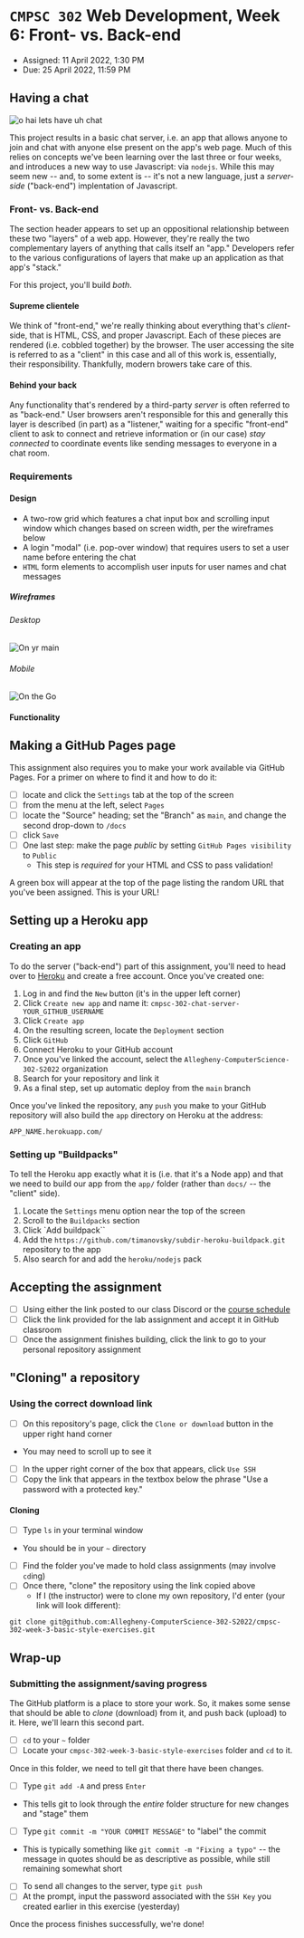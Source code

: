 # `CMPSC 302` Web Development, Week 6: Front- vs. Back-end

* Assigned: 11 April 2022, 1:30 PM
* Due: 25 April 2022, 11:59 PM

## Having a chat

![o hai lets have uh chat](https://www.bestcat.com/files/variants/wqpfaohu4nwi1ycfi6pvs3rqx7h7/95276c0da81b822f513711c81fff742daadd87617d24212e679e52fc18befcd2/Tea_Party.jpg)

This project results in a basic chat server, i.e. an app that allows anyone to join and chat with anyone else present on the app's web page.
Much of this relies on concepts we've been learning over the last three or four weeks, and introduces a new way to use Javascript: via `nodejs`.
While this may seem new -- and, to some extent is -- it's not a new language, just a _server-side_ ("back-end") implentation of Javascript.

### Front- vs. Back-end

The section header appears to set up an oppositional relationship between these two "layers" of a web app. However, they're really the two
complementary layers of anything that calls itself an "app." Developers refer to the various configurations of layers that make up an 
application as that app's "stack."

For this project, you'll build _both_.

#### Supreme clientele

We think of "front-end," we're really thinking about everything that's _client_-side, that is HTML, CSS, and proper Javascript. Each of these
pieces are rendered (i.e. cobbled together) by the browser. The user accessing the site is referred to as a "client" in this case and all
of this work is, essentially, their responsibility. Thankfully, modern browers take care of this.

#### Behind your back

Any functionality that's rendered by a third-party _server_ is often referred to as "back-end." User browsers aren't responsible for this and
generally this layer is described (in part) as a "listener," waiting for a specific "front-end" client to ask to connect and retrieve information 
or (in our case) _stay connected_ to coordinate events like sending messages to everyone in a chat room.

### Requirements

#### Design

* A two-row grid which features a chat input box and scrolling input window which changes based on screen width, per the wireframes below
* A login "modal" (i.e. pop-over window) that requires users to set a user name before entering the chat
* `HTML` form elements to accomplish user inputs for user names and chat messages


##### Wireframes

###### Desktop

![On yr main](https://allegheny-computerscience-302-s2022.github.io/cmpsc-302-week-4-basic-javascript-solution/media/desktop-wireframe.png)

###### Mobile

![On the Go](https://allegheny-computerscience-302-s2022.github.io/cmpsc-302-week-4-basic-javascript-solution/media/mobile-wireframe.png)

#### Functionality

## Making a GitHub Pages page

This assignment also requires you to make your work available via GitHub Pages. For a primer on where to find it
and how to do it:

- [ ] locate and click the `Settings` tab at the top of the screen
- [ ] from the menu at the left, select `Pages`
- [ ] locate the "Source" heading; set the "Branch" as `main`, and change the second drop-down to `/docs`
- [ ] click `Save`
- [ ] One last step: make the page _public_ by setting `GitHub Pages visibility` to `Public`
  * This step is _required_ for your HTML and CSS to pass validation!

A green box will appear at the top of the page listing the random URL that you've been assigned. This is your
URL!

## Setting up a Heroku app

### Creating an app

To do the server ("back-end") part of this assignment, you'll need to head over to [Heroku](https://www.heroku.com) and create
a free account. Once you've created one:

1. Log in and find the `New` button (it's in the upper left corner)
2. Click `Create new app` and name it: `cmpsc-302-chat-server-YOUR_GITHUB_USERNAME`
3. Click `Create app`
4. On the resulting screen, locate the `Deployment` section
5. Click `GitHub`
6. Connect Heroku to your GitHub account
7. Once you've linked the account, select the `Allegheny-ComputerScience-302-S2022` organization
8. Search for your repository and link it
9. As a final step, set up automatic deploy from the `main` branch

Once you've linked the repository, any `push` you make to your GitHub repository will also build the `app` directory on Heroku
at the address:

```
APP_NAME.herokuapp.com/
```

### Setting up "Buildpacks"

To tell the Heroku app exactly what it is (i.e. that it's a Node app) and that we need to build our app from the `app/` folder
(rather than `docs/` -- the "client" side).

1. Locate the `Settings` menu option near the top of the screen
2. Scroll to the `Buildpacks` section
4. Click `Add buildpack``
3. Add the `https://github.com/timanovsky/subdir-heroku-buildpack.git` repository to the app
4. Also search for and add the `heroku/nodejs` pack

## Accepting the assignment

- [ ] Using either the link posted to our class Discord or the [course schedule](https://cmpsc302.chompe.rs)
- [ ] Click the link provided for the lab assignment and accept it in GitHub classroom
- [ ] Once the assignment finishes building, click the link to go to your personal repository assignment

## "Cloning" a repository

### Using the correct download link

- [ ] On this repository's page, click the `Clone or download` button in the upper right hand corner
* You may need to scroll up to see it
- [ ] In the upper right corner of the box that appears, click `Use SSH`
- [ ] Copy the link that appears in the textbox below the phrase "Use a password with a protected key."

#### Cloning

* [ ] Type `ls` in your terminal window
* You should be in your `~` directory
- [ ] Find the folder you've made to hold class assignments (may involve `cd`ing)
- [ ] Once there, "clone" the repository using the link copied above
  * If I (the instructor) were to clone my own repository, I'd enter (your link will look different):

```
git clone git@github.com:Allegheny-ComputerScience-302-S2022/cmpsc-302-week-3-basic-style-exercises.git
```

## Wrap-up

### Submitting the assignment/saving progress

The GitHub platform is a place to store your work. So, it makes some sense that should be able to _clone_ (download) from it, and push back (upload) to it. Here, we'll learn this second part.

- [ ] `cd` to your `~` folder
- [ ] Locate your `cmpsc-302-week-3-basic-style-exercises` folder and `cd` to it.

Once in this folder, we need to tell git that there have been changes.

- [ ] Type `git add -A` and press `Enter`
* This tells git to look through the _entire_ folder structure for new changes and "stage" them

- [ ] Type `git commit -m "YOUR COMMIT MESSAGE"` to "label" the commit
* This is typically something like `git commit -m "Fixing a typo"` -- the message in quotes should be as descriptive as possible, while still remaining somewhat short

- [ ] To send all changes to the server, type `git push`
- [ ] At the prompt, input the password associated with the `SSH Key` you created earlier in this exercise (yesterday)

Once the process finishes successfully, we're done!
